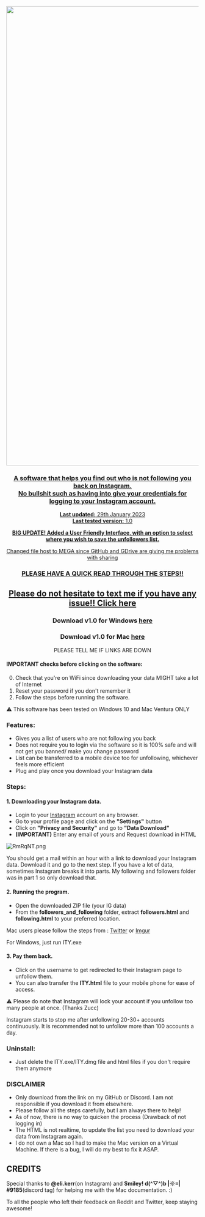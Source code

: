 
<center>
    <p><a href="https://www.instagram.com/jj4giya"><img src="https://i1.lensdump.com/i/T8OSpM.png" border="0" width="1200" /></a</p>
    <h3 align="center">A software that helps you find out who is not following you back on Instagram.<br>No bullshit such as having into give your credentials for logging to your Instagram account.</br></h3>
    <p align="center">
        <strong>Last updated:</strong> 29th January 2023<br>
        <strong>Last tested version:</strong> 1.0
    </p> 
    <p align="center"><b> BIG UPDATE! Added a User Friendly Interface, with an option to select where you wish to save the unfollowers list. </b></p>
    <p align="center">Changed file host to MEGA since GitHub and GDrive are giving me problems with sharing</p>

<h3 align="center">PLEASE HAVE A QUICK READ THROUGH THE STEPS!!</h2>

## Please do not hesitate to text me if you have any issue!! [Click here](https://www.linktr.ee/jj4giya)
### Download v1.0 for Windows [here](https://mega.nz/file/52QQQIoY#HK4_BPtx_0qnFQM3ri6QKglzIcusnAvM8F27NvL7jdo)
### Download v1.0 for Mac [here](https://mega.nz/file/17gVCCKK#QApRSiCNJPn5jegORgdvIMj0i5rDPrrjWRX7ZTLBWGQ)
<p> PLEASE TELL ME IF LINKS ARE DOWN </p>

</center>

#### IMPORTANT checks before clicking on the software:

0. Check that you're on WiFi since downloading your data MIGHT take a lot of Internet
1. Reset your password if you don't remember it
2. Follow the steps before running the software.

:warning: This software has been tested on Windows 10 and Mac Ventura ONLY

### Features:

- Gives you a list of users who are not following you back
- Does not require you to login via the software so it is 100% safe and will not get you banned/ make you change password
- List can be transferred to a mobile device too for unfollowing, whichever feels more efficient
- Plug and play once you download your Instagram data

### Steps:

#### 1. Downloading your Instagram data.
- Login to your [Instagram](https://www.instagram.com) account on any browser.
- Go to your profile page and click on the **"Settings"** button
- Click on **"Privacy and Security"** and go to **"Data Download"**
- **(IMPORTANT)** Enter any email of yours and Request download in HTML 

<img src="https://i3.lensdump.com/i/T8Ov0a.png" alt="RmRqNT.png" border="0" />

You should get a mail within an hour with a link to download your Instagram data. Download it and go to the next step.
If you have a lot of data, sometimes Instagram breaks it into parts. My following and followers folder was in part 1 so only download that.


#### 2. Running the program.
- Open the downloaded ZIP file (your IG data)
- From the **followers_and_following** folder, extract **followers.html** and **following.html** to your preferred location.

Mac users please follow the steps from : [Twitter](https://twitter.com/jj4giya/status/1619604566248673281?s=20) or [Imgur](https://imgur.com/a/i3uUeFq)

For Windows, just run ITY.exe 

#### 3. Pay them back.
- Click on the username to get redirected to their Instagram page to unfollow them.
- You can also transfer the **ITY.html** file to your mobile phone for ease of access.

:warning: Please do note that Instagram will lock your account if you unfollow too many people at once. (Thanks Zucc)
<p> Instagram starts to stop me after unfollowing 20-30+ accounts continuously. It is recommended not to unfollow more than 100 accounts a day. </p>
  
### Uninstall:

- Just delete the ITY.exe/ITY.dmg file and html files if you don't require them anymore

### DISCLAIMER

- Only download from the link on my GitHub or Discord. I am not responsible if you download it from elsewhere.
- Please follow all the steps carefully, but I am always there to help!
- As of now, there is no way to quicken the process (Drawback of not logging in)
- The HTML is not realtime, to update the list you need to download your data from Instagram again.
- I do not own a Mac so I had to make the Mac version on a Virtual Machine. If there is a bug, I will do my best to fix it ASAP.

## CREDITS 

<p>Special thanks to <strong>@eli.kerr</strong>(on Instagram) and <strong>Smiley! d(^▽^)b |☼≡|
#9185</strong>(discord tag) for helping me with the Mac documentation. :)</p>
<p>To all the people who left their feedback on Reddit and Twitter, keep staying awesome!</p>
